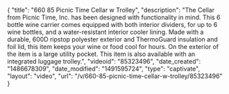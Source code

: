 {
    "title": "660 85 Picnic Time Cellar w  Trolley",
    "description": "The Cellar from Picnic Time, Inc. has been designed with functionality in mind. This 6 bottle wine carrier comes equipped with both interior dividers, for up to 6 wine bottles, and a water-resistant interior cooler lining. Made with a durable, 600D ripstop polyester exterior and ThermoGuard insulation and foil lid, this item keeps your wine or food cool for hours. On the exterior of the item is a large utility pocket. This item is also available with an integrated luggage trolley.",
    "videoid": "85323496",
    "date_created": "1486678309",
    "date_modified": "1491595724",
    "type": "captivate",
    "layout": "video",
    "url": "\/v\/660-85-picnic-time-cellar-w-trolley\/85323496"
}